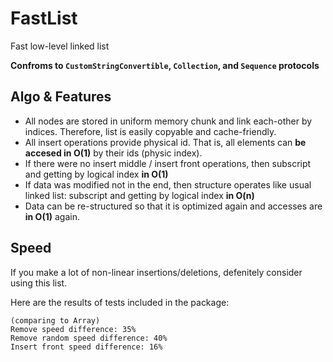 # FastList

Fast low-level linked list

**Confroms to `CustomStringConvertible`, `Collection`, and `Sequence` protocols**

## Algo & Features

- All nodes are stored in uniform memory chunk and link each-other by indices. Therefore, list is easily copyable and cache-friendly.
- All insert operations provide physical id. That is, all elements can **be accesed in O(1)** by their ids (physic index). 
- If there were no insert middle / insert front operations, then subscript and getting by logical index **in O(1)**
- If data was modified not in the end, then structure operates like usual linked list: subscript and getting by logical index **in O(n)**
- Data can be re-structured so that it is optimized again and accesses are **in O(1)** again.

## Speed

If you make a lot of non-linear insertions/deletions, defenitely consider using this list.

Here are the results of tests included in the package:
```
(comparing to Array)
Remove speed difference: 35%
Remove random speed difference: 40%
Insert front speed difference: 16%
```
